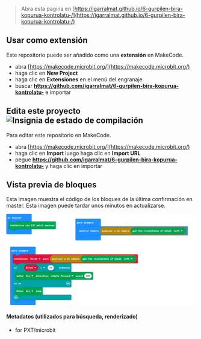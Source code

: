 
> Abra esta pagina en [https://igarralmat.github.io/6-gurpilen-bira-kopurua-kontrolatu-/](https://igarralmat.github.io/6-gurpilen-bira-kopurua-kontrolatu-/)

## Usar como extensión

Este repositorio puede ser añadido como una **extensión** en MakeCode.

* abra [https://makecode.microbit.org/](https://makecode.microbit.org/)
* haga clic en **New Project**
* haga clic en **Extensiones** en el menú del engranaje
* buscar **https://github.com/igarralmat/6-gurpilen-bira-kopurua-kontrolatu-** e importar

## Edita este proyecto ![Insignia de estado de compilación](https://github.com/igarralmat/6-gurpilen-bira-kopurua-kontrolatu-/workflows/MakeCode/badge.svg)

Para editar este repositorio en MakeCode.

* abra [https://makecode.microbit.org/](https://makecode.microbit.org/)
* haga clic en **Import** luego haga clic en **Import URL**
* pegue **https://github.com/igarralmat/6-gurpilen-bira-kopurua-kontrolatu-** y haga clic en importar

## Vista previa de bloques

Esta imagen muestra el código de los bloques de la última confirmación en master.
Esta imagen puede tardar unos minutos en actualizarse.

![Una vista renderizada de los bloques](https://github.com/igarralmat/6-gurpilen-bira-kopurua-kontrolatu-/raw/master/.github/makecode/blocks.png)

#### Metadatos (utilizados para búsqueda, renderizado)

* for PXT/microbit
<script src="https://makecode.com/gh-pages-embed.js"></script><script>makeCodeRender("{{ site.makecode.home_url }}", "{{ site.github.owner_name }}/{{ site.github.repository_name }}");</script>
